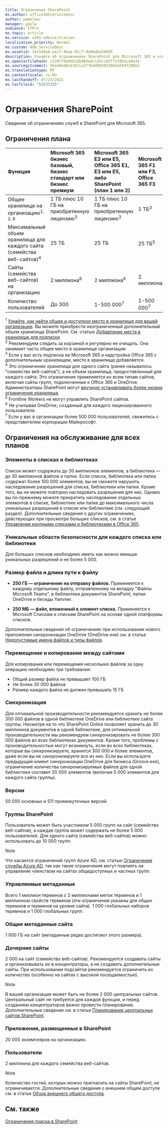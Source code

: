 ```yaml
---
title: Ограничения SharePoint
ms.author: office365servicedesc
author: pamelaar
manager: gailw
audience: ITPro
ms.topic: article
ms.service: o365-administration
localization_priority: Normal
ms.custom: Adm_ServiceDesc
ms.assetid: 34c5d8a8-eec7-46ae-82c7-9e9bdbe39895
description: Узнайте об ограничениях SharePoint для Microsoft 365 и отдельных планов.
ms.openlocfilehash: c228774bbbb1db9b6edc1d3cc05ff159b1ca9a3e
ms.sourcegitcommit: 95e48bdbe2167ca3f7b4d9830330b4a594f296b2
ms.translationtype: MT
ms.contentlocale: ru-RU
ms.lasthandoff: 07/23/2021
ms.locfileid: "53537225"
---
```

# <a name="sharepoint-limits"></a>Ограничения SharePoint

Сведения об ограничениях служб в SharePoint для Microsoft 365.
  
## <a name="limits-by-plan"></a>Ограничения плана 

| Функция | Microsoft 365 бизнес базовый, бизнес стандарт или бизнес премиум | Microsoft 365 E3 или E5, Office 365 E1, E3 или E5, либо SharePoint (план 1 или 2) | Microsoft 365 F1 или F3, Office 365 F3 |
|:-----|:-----|:-----|:-----|
|Общее хранилище на организацию<sup>1, 2, 6</sup> <br/> |1 ТБ плюс 10 ГБ на приобретенную лицензию<sup>3</sup>  <br/> |1 ТБ плюс 10 ГБ на приобретенную лицензию<sup>3</sup> <br/> |1 ТБ<sup>3</sup> <br/> |
|Максимальный объем хранилища для каждого сайта (семейства веб-сайтов)<sup>4</sup><br/> |25 ТБ <br/> |25 ТБ <br/> |25 ТБ<sup>5</sup> <br/> |
|Сайты (семейства веб-сайтов) на организацию  <br/> |2 миллиона<sup>6</sup> <br/> |2 миллиона<sup>6</sup> <br/> |2 миллиона<br/> |
|Количество пользователей  <br/> |До 300  <br/> |1-500 000<sup>7</sup> <br/> |1-500 000<sup>7</sup> <br/> |
   
<sup>1</sup> [Узнайте, как найти общее и доступное место в хранилище для вашей организации](/sharepoint/manage-site-collection-storage-limits). Вы можете приобрести неограниченный дополнительный объем хранилища SharePoint. См. статью [Добавление места в хранилище для подписки](/office365/admin/subscriptions-and-billing/add-storage-space) 
<br/><sup>2</sup> Рекомендуем следить за корзиной и регулярно ее очищать. Она занимает часть общее место в хранилище организации. 
<br/> <sup>3</sup> Если у вас есть подписка на Microsoft 365 и надстройка Office 365 с дополнительным хранилищем, место в хранилище добавляется. 
<br/> <sup>4</sup> Это *ограничение* хранилища для одного сайта (ранее называлось "семейство веб-сайтов"), а не объем хранилища, *предоставленный* для каждого сайта. Это ограничение применяется ко всем типам сайтов, включая сайты групп, подключенные к Office 365 и OneDrive. Администраторы SharePoint могут [вручную устанавливать более низкие ограничения хранилища](/sharepoint/manage-site-collection-storage-limits#manage-individual-site-storage-limits). 
<br/> <sup>5</sup> Frontline Workers не могут управлять SharePoint сайтов. 
<br/> <sup>6</sup> Не учитывая OneDrive, созданный для каждого лицензированного пользователя. 
<br/> <sup>7</sup> Если у вас в организации более 500 000 пользователей, свяжитесь с представителем корпорации Майкрософт. 
  
## <a name="service-limits-for-all-plans"></a>Ограничения на обслуживание для всех планов

### <a name="items-in-lists-and-libraries"></a>Элементы в списках и библиотеках

Список может содержать до 30 миллионов элементов, а библиотека — до 30 миллионов файлов и папок. Если список, библиотека или папка содержат более 100 000 элементов, вы не сможете нарушить наследование разрешений для списка, библиотеки или папки. Кроме того, вы не можете повторно наследовать разрешения для них. Однако вы по-прежнему можете прекратить наследование отдельных элементов в списке, библиотеке или папке до максимального числа уникальных разрешений в списке или библиотеке (см. следующий раздел). Дополнительные сведения о других ограничениях, действующих при просмотре больших списков, см. в статье [Управление крупными списками и библиотеками в Office 365](https://support.office.com/article/b4038448-ec0e-49b7-b853-679d3d8fb784).

### <a name="unique-security-scopes-per-list-or-library"></a>Уникальные области безопасности для каждого списка или библиотеки

Для больших списков необходимо иметь как можно меньше уникальных разрешений и не более 5 000.

### <a name="file-size-and-file-path-length"></a>Размер файла и длина пути к файлу

- **250 ГБ — ограничение на отправку файлов.** Применяется к каждому отдельному файлу, отправленному на вкладку "Файлы Microsoft Teams", в библиотеки документов SharePoint, папки OneDrive и беседы Yammer.

- **250 МБ — файл, вложенный в элемент списка.** Применяется к Microsoft Спискам и спискам SharePoint на основе одной платформы списков.

Дополнительные сведения об ограничениях при использовании нового приложения синхронизации OneDrive (OneDrive.exe) см. в статье [Недопустимые имена файлов и типы файлов](https://support.office.com/article/64883a5d-228e-48f5-b3d2-eb39e07630fa).

### <a name="moving-and-copying-across-sites"></a>Перемещение и копирование между сайтами

Для копирования или перемещения нескольких файлов за одну операцию необходимо три требования:

- Общий размер файла не превышает 100 ГБ
- Не более 30 000 файлов
- Размер каждого файла не должен превышать 15 ГБ

### <a name="sync"></a>Синхронизация

Для оптимальной производительности рекомендуется хранить не более 300 000 файлов в одной библиотеке OneDrive или библиотеке сайта группы. Несмотря на то что SharePoint Online позволяет хранить до 30 миллионов документов в одной библиотеке, для оптимальной производительности мы рекомендуем синхронизировать не более 300 000 файлов во всех библиотеках документов. Кроме того, проблемы с производительностью могут возникнуть, если во всех библиотеках, которые вы синхронизируете, хранится 300 000 и более элементов, даже если вы не синхронизируете все из них. Если вы используете предыдущий клиент синхронизации OneDrive для бизнеса (Groove.exe), ограничение количества синхронизируемых файлов для одной библиотеки составит 20 000 элементов (включая 5 000 элементов для каждого сайта группы).

### <a name="versions"></a>Версии

50 000 основных и 511 промежуточных версий.

### <a name="sharepoint-groups"></a>Группы SharePoint

Пользователь может быть участником 5 000 групп на сайт (семейство веб-сайтов), а каждая группа может содержать не более 5 000 пользователей. Для одного сайта (семейства веб-сайтов) можно использовать до 10 000 групп.

> [!NOTE]
> Что касается ограничений групп Azure AD, см. статью [Ограничения службы Azure AD](/azure/active-directory/users-groups-roles/directory-service-limits-restrictions), так как такие ограничения могут повлиять на управление членством на сайтах общедоступных и частных групп.

### <a name="managed-metadata"></a>Управляемые метаданные

Всего 1 миллион терминов с 2 миллионами меток терминов и 1 миллионом свойств терминов (эти ограничения указаны для общих терминов и терминов на уровне сайта). 1 000 глобальных наборов терминов и 1 000 глобальных групп.

### <a name="overall-site-metadata"></a>Общие метаданные сайта

1 000 ГБ на сайт (метаданные редко достигают этого размера).

### <a name="subsites"></a>Дочерние сайты

2 000 на сайт (семейство веб-сайтов). Рекомендуется создавать сайты и организовывать их в концентраторы, а не создавать дополнительные сайты. При использовании подсайтов рекомендуется ограничить их количество (особенно на сайтах с высокой посещаемостью).

> [!NOTE]
> В вашей организации может быть не более 2 000 центральных сайтов. Центральный сайт не требуется для каждой функции, и перед созданием концентраторов важно провести планирование. Дополнительные сведения см. в статье [Планирование центральных сайтов SharePoint](/sharepoint/planning-hub-sites).

### <a name="sharepoint-hosted-applications"></a>Приложения, размещенные в SharePoint

20 000 экземпляров на организацию.

### <a name="users"></a>Пользователи

2 миллиона для каждого семейства веб-сайтов.

> [!NOTE]
> Количество гостей, которых можно пригласить на сайты SharePoint, не ограничивается. Дополнительные сведения о внешнем общем доступе см. в статье [Обзор внешнего общего доступа](/sharepoint/external-sharing-overview).

## <a name="see-also"></a>См. также

[Ограничения поиска в SharePoint](/sharepoint/search-limits)